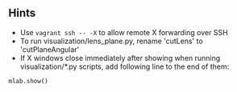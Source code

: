Hints
-----

* Use `vagrant ssh -- -X` to allow remote X forwarding over SSH
* To run visualization/lens\_plane.py, rename 'cutLens' to 'cutPlaneAngular'
* If X windows close immediately after showing when running visualization/*.py scripts, add following line to the end of them:

```lang=python
mlab.show()
```

